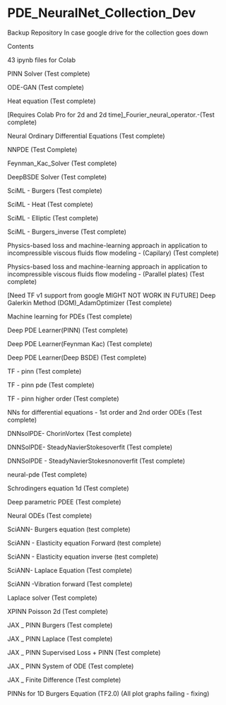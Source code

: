 # PDE_NeuralNet_Collection_Dev
Backup Repository In case google drive for the collection goes down

Contents

43 ipynb files for Colab

PINN Solver (Test complete)

ODE-GAN (Test complete)

Heat equation (Test complete)

[Requires Colab Pro for 2d and 2d time]_Fourier_neural_operator.-(Test complete)

Neural Ordinary Differential Equations (Test complete)

NNPDE (Test Complete)

Feynman_Kac_Solver (Test complete)

DeepBSDE Solver (Test complete)

SciML - Burgers (Test complete)

SciML - Heat (Test complete)

SciML - Elliptic (Test complete)

SciML - Burgers_inverse (Test complete)

Physics-based loss and machine-learning approach in application to incompressible viscous fluids flow modeling - (Capilary) (Test complete)

Physics-based loss and machine-learning approach in application to incompressible viscous fluids flow modeling - (Parallel plates) (Test complete)

[Need TF v1 support from google MIGHT NOT WORK IN FUTURE] Deep Galerkin Method (DGM)_AdamOptimizer (Test complete)

Machine learning for PDEs (Test complete)

Deep PDE Learner(PINN) (Test complete)

Deep PDE Learner(Feynman Kac) (Test complete)

Deep PDE Learner(Deep BSDE) (Test complete)

TF - pinn (Test complete)

TF -  pinn pde (Test complete)

TF - pinn higher order (Test complete)

NNs for differential equations - 1st order and 2nd order ODEs (Test complete)

DNNsolPDE- ChorinVortex (Test complete)

DNNSolPDE- SteadyNavierStokesoverfit (Test complete)

DNNSolPDE - SteadyNavierStokesnonoverfit (Test complete)

neural-pde (Test complete)

Schrodingers equation 1d (Test complete)

Deep parametric PDEE (Test complete)

Neural ODEs (Test complete)

SciANN- Burgers equation (test complete)

SciANN - Elasticity equation Forward (test complete)

SciANN - Elasticity equation inverse (test complete)

SciANN- Laplace Equation (Test complete) 

SciANN -Vibration forward (Test complete)

Laplace solver (Test complete)

XPINN Poisson 2d (Test complete)

JAX _ PINN Burgers (Test complete)

JAX _ PINN Laplace (Test complete)

JAX _ PINN Supervised Loss + PINN (Test complete)

JAX _ PINN System of ODE (Test complete)

JAX _ Finite Difference (Test complete)

PINNs for 1D Burgers Equation (TF2.0) (All plot graphs failing - fixing)
